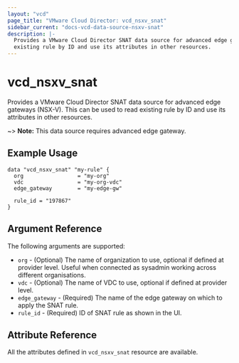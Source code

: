 ```yaml
---
layout: "vcd"
page_title: "VMware Cloud Director: vcd_nsxv_snat"
sidebar_current: "docs-vcd-data-source-nsxv-snat"
description: |-
  Provides a VMware Cloud Director SNAT data source for advanced edge gateways (NSX-V). This can be used to read
  existing rule by ID and use its attributes in other resources.
---
```


# vcd\_nsxv\_snat

Provides a VMware Cloud Director SNAT data source for advanced edge gateways (NSX-V). This can be used to
read existing rule by ID and use its attributes in other resources.

~> **Note:** This data source requires advanced edge gateway.

## Example Usage

```hcl
data "vcd_nsxv_snat" "my-rule" {
  org                 = "my-org"
  vdc                 = "my-org-vdc"
  edge_gateway        = "my-edge-gw"

  rule_id = "197867"
}
```

## Argument Reference

The following arguments are supported:

* `org` - (Optional) The name of organization to use, optional if defined at provider level. Useful when connected as sysadmin working across different organisations.
* `vdc` - (Optional) The name of VDC to use, optional if defined at provider level.
* `edge_gateway` - (Required) The name of the edge gateway on which to apply the SNAT rule.
* `rule_id` - (Required) ID of SNAT rule as shown in the UI.

## Attribute Reference

All the attributes defined in `vcd_nsxv_snat` resource are available.
